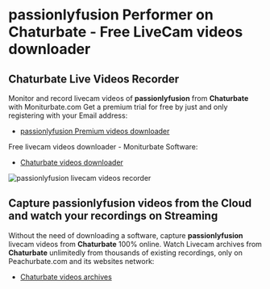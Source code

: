 # passionlyfusion Performer on Chaturbate - Free LiveCam videos downloader

## Chaturbate Live Videos Recorder

Monitor and record livecam videos of **passionlyfusion** from **Chaturbate** with Moniturbate.com
Get a premium trial for free by just and only registering with your Email address:
* [passionlyfusion Premium videos downloader](https://moniturbate.com/request-demo-licence-key.html)

Free livecam videos downloader - Moniturbate Software:
* [Chaturbate videos downloader](https://moniturbate.com/moniturbate-download-software.html)

![passionlyfusion livecam videos recorder](https://peachurnet.com/templates/moniturbate-software.png)


## Capture passionlyfusion videos from the Cloud and watch your recordings on Streaming

Without the need of downloading a software, capture **passionlyfusion** livecam videos from **Chaturbate** 100% online.
Watch Livecam archives from **Chaturbate** unlimitedly from thousands of existing recordings, only on Peachurbate.com and its websites network:
* [Chaturbate videos archives](https://peachurnet.com/)